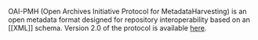 OAI-PMH (Open Archives Initiative Protocol for MetadataHarvesting) is an open metadata format designed for repository interoperability based on an [[XML]] schema. Version 2.0 of the protocol is available [here](https://www.openarchives.org/OAI/openarchivesprotocol.html). 